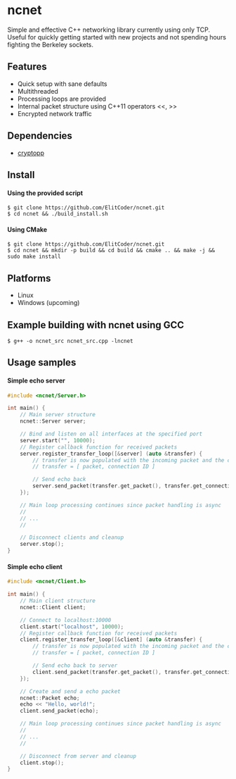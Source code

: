 # ncnet

Simple and effective C++ networking library currently using only TCP. Useful for quickly getting started with new projects and not spending hours fighting the Berkeley sockets.

## Features

* Quick setup with sane defaults
* Multithreaded
* Processing loops are provided
* Internal packet structure using C++11 operators <<, >>
* Encrypted network traffic

## Dependencies
* [cryptopp](https://github.com/weidai11/cryptopp)

## Install
#### Using the provided script

```console
$ git clone https://github.com/ElitCoder/ncnet.git
$ cd ncnet && ./build_install.sh
```

#### Using CMake

```console
$ git clone https://github.com/ElitCoder/ncnet.git
$ cd ncnet && mkdir -p build && cd build && cmake .. && make -j && sudo make install
```

## Platforms

* Linux
* Windows (upcoming)

## Example building with ncnet using GCC

```console
$ g++ -o ncnet_src ncnet_src.cpp -lncnet
```

## Usage samples
#### Simple echo server
```c++
#include <ncnet/Server.h>

int main() {
    // Main server structure
    ncnet::Server server;

    // Bind and listen on all interfaces at the specified port
    server.start("", 10000);
    // Register callback function for received packets
    server.register_transfer_loop([&server] (auto &transfer) {
        // transfer is now populated with the incoming packet and the connection ID
        // transfer = [ packet, connection ID ]

        // Send echo back
        server.send_packet(transfer.get_packet(), transfer.get_connection_id());
    });

    // Main loop processing continues since packet handling is async
    //
    // ...
    //

    // Disconnect clients and cleanup
    server.stop();
}
```

#### Simple echo client
```c++
#include <ncnet/Client.h>

int main() {
    // Main client structure
    ncnet::Client client;

    // Connect to localhost:10000
    client.start("localhost", 10000);
    // Register callback function for received packets
    client.register_transfer_loop([&client] (auto &transfer) {
        // transfer is now populated with the incoming packet and the connection ID
        // transfer = [ packet, connection ID ]

        // Send echo back to server
        client.send_packet(transfer.get_packet(), transfer.get_connection_id());
    });

    // Create and send a echo packet
    ncnet::Packet echo;
    echo << "Hello, world!";
    client.send_packet(echo);

    // Main loop processing continues since packet handling is async
    //
    // ...
    //

    // Disconnect from server and cleanup
    client.stop();
}
```
